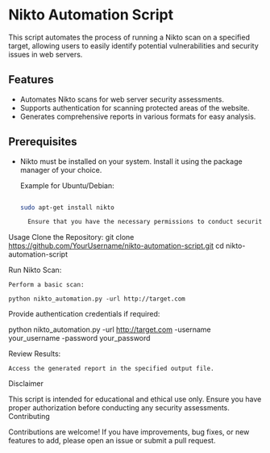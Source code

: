# Nikto Automation Script

This script automates the process of running a Nikto scan on a specified target, allowing users to easily identify potential vulnerabilities and security issues in web servers.

## Features

- Automates Nikto scans for web server security assessments.
- Supports authentication for scanning protected areas of the website.
- Generates comprehensive reports in various formats for easy analysis.

## Prerequisites

- Nikto must be installed on your system. Install it using the package manager of your choice.

  Example for Ubuntu/Debian:
  ```bash
  
  sudo apt-get install nikto
  
    Ensure that you have the necessary permissions to conduct security testing on the target.

Usage
Clone the Repository:
git clone https://github.com/YourUsername/nikto-automation-script.git
cd nikto-automation-script

Run Nikto Scan:

    Perform a basic scan:

    python nikto_automation.py -url http://target.com

Provide authentication credentials if required:

python nikto_automation.py -url http://target.com -username your_username -password your_password

Review Results:

    Access the generated report in the specified output file.

Disclaimer

This script is intended for educational and ethical use only. Ensure you have proper authorization before conducting any security assessments.
Contributing

Contributions are welcome! If you have improvements, bug fixes, or new features to add, please open an issue or submit a pull request.
